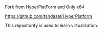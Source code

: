 Fork from HyperPlatForm and Only x64

https://github.com/tandasat/HyperPlatform



This repositority is used to learn virtualization.




